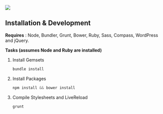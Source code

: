 [![](https://dl.dropboxusercontent.com/u/41114960/github/ggv/blog.png)](http://blog.grayghostvisuals.com)

## Installation & Development

**Requires** : Node, Bundler, Grunt, Bower, Ruby, Sass, Compass, WordPress and jQuery.

**Tasks (assumes Node and Ruby are installed)**

1. Install Gemsets

    ```javascript
    bundle install
    ```

2. Install Packages

    ```javascript
    npm install && bower install
    ```

3. Compile Stylesheets and LiveReload

    ```javascript
    grunt
    ```